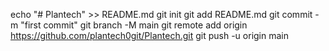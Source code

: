 echo "# Plantech" >> README.md
git init
git add README.md
git commit -m "first commit"
git branch -M main
git remote add origin https://github.com/plantech0git/Plantech.git
git push -u origin main
